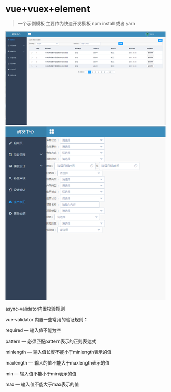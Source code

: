 # vue+vuex+element
> 一个示例模板 主要作为快速开发模板
npm install 或者 yarn


![](/readmeImg/one.png)
![](/readmeImg/two.png)

async-validator内置校验规则

vue-validator 内置一些常用的验证规则：

required — 输入值不能为空

pattern — 必须匹配pattern表示的正则表达式

minlength — 输入值长度不能小于minlength表示的值

maxlength — 输入的值不能大于maxlength表示的值

min — 输入值不能小于min表示的值

max — 输入值不能大于max表示的值